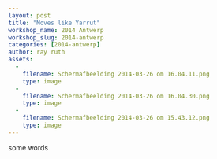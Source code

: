 ```yaml
---
layout: post
title: "Moves like Yarrut"
workshop_name: 2014 Antwerp
workshop_slug: 2014-antwerp
categories: [2014-antwerp]
author: ray ruth
assets:
  -
    filename: Schermafbeelding 2014-03-26 om 16.04.11.png
    type: image
  -
    filename: Schermafbeelding 2014-03-26 om 16.04.30.png
    type: image
  -
    filename: Schermafbeelding 2014-03-26 om 15.43.12.png
    type: image
---
```

some words
